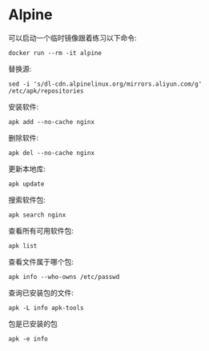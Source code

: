 # Alpine

可以启动一个临时镜像跟着练习以下命令:

```text
docker run --rm -it alpine
```

替换源:

```text
sed -i 's/dl-cdn.alpinelinux.org/mirrors.aliyun.com/g'  /etc/apk/repositories
```

安装软件:

```text
apk add --no-cache nginx
```

删除软件:

```text
apk del --no-cache nginx
```

更新本地库:

```text
apk update
```

搜索软件包:

```text
apk search nginx
```

查看所有可用软件包:

```text
apk list
```

查看文件属于哪个包:

```text
apk info --who-owns /etc/passwd
```

查询已安装包的文件:

```text
apk -L info apk-tools
```

包是已安装的包

```text
apk -e info
```



